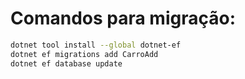 # Comandos para migração:
``` bash
dotnet tool install --global dotnet-ef
dotnet ef migrations add CarroAdd
dotnet ef database update